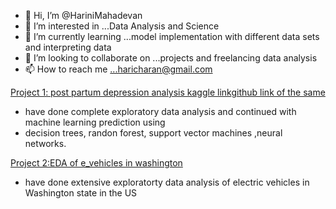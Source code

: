 - 👋 Hi, I’m @HariniMahadevan
- 👀 I’m interested in ...Data Analysis and Science 
- 🌱 I’m currently learning ...model implementation with different data sets and interpreting data
- 💞️ I’m looking to collaborate on ...projects and freelancing data analysis
- 📫 How to reach me ...haricharan@gmail.com


[Project 1: post partum depression analysis kaggle link](https://www.kaggle.com/code/harinimahadevan/post-partum-depression-analysis/edit/run/119260011)[github link of the same](https://github.com/HariniMahadevan/Harini_My_projects/blob/main/post-partum-depression-analysis%20(1).ipynb)
* have done complete exploratory data analysis and continued with machine learning prediction using
* decision trees, randon forest, support vector machines ,neural networks.


[Project 2:EDA of e_vehicles in washington](https://github.com/HariniMahadevan/Harini_My_projects/blob/main/eda-of-e-vehicles-in-washington-dc%20(1).ipynb)
* have done extensive exploratorty data analysis of electric vehicles in Washington state in the US


<!---
HariniMahadevan/HariniMahadevan is a ✨ special ✨ repository because its `README.md` (this file) appears on your GitHub profile.
You can click the Preview link to take a look at your changes.
--->

